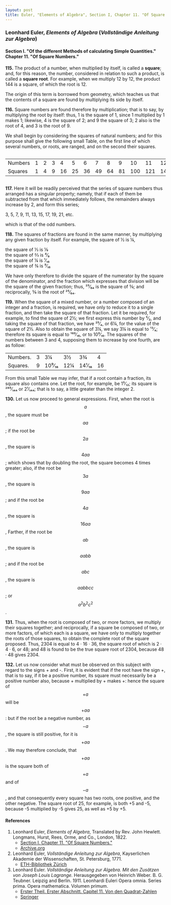 ```yaml
---
layout: post
title: Euler, "Elements of Algebra", Section I, Chapter 11. "Of Square Numbers."
---
```


### Leonhard Euler, *Elements of Algebra* (*Vollständige Anleitung zur Algebra*)

#### Section I. "Of the different Methods of calculating Simple Quantities." Chapter 11. "Of Square Numbers."

**115.** The product of a number, when multiplied by
itself, is called a **square**; and, for this reason, the number,
considered in relation to such a product, is called a **square
root**. For example, when we multiply 12 by 12, the product
144 is a square, of which the root is 12.

The origin of this term is borrowed from geometry, which
teaches us that the contents of a square are found by multiplying its side by itself.

**116.** Square numbers are found therefore by multiplication;
that is to say, by multiplying the root by itself: thus,
1 is the square of 1, since 1 multiplied by 1 makes 1; likewise,
4 is the square of 2; and 9 the square of 3; 2 also is
the root of 4, and 3 is the root of 9.

We shall begin by considering the squares of natural
numbers; and for this purpose shall give the following small
Table, on the first line of which several numbers, or roots,
are ranged, and on the second their squares.

<div style="overflow-x:auto;">

<table>
  <tr>
    <td>Numbers</td>
    <td>1</td>
    <td>2</td>
    <td>3</td>
    <td>4</td>
    <td>5</td>
    <td>6</td>
    <td>7</td>
    <td>8</td>
    <td>9</td>
    <td>10</td>
    <td>11</td>
    <td>12</td>
    <td>13</td>
  </tr>
  <tr>
    <td>Squares</td>
    <td>1</td>
    <td>4</td>
    <td>9</td>
    <td>16</td>
    <td>25</td>
    <td>36</td>
    <td>49</td>
    <td>64</td>
    <td>81</td>
    <td>100</td>
    <td>121</td>
    <td>144</td>
    <td>169</td>
  </tr>
</table>
    
</div>

**117.** Here it will be readily perceived that the series of
square numbers thus arranged has a singular property;
namely, that if each of them be subtracted from that which
immediately follows, the remainders always increase by 2,
and form this series;

3, 5, 7, 9, 11, 13, 15, 17, 19, 21, etc.

which is that of the odd numbers.

**118.** The squares of fractions are found in the same
manner, by multiplying any given fraction by itself. For
example, the square of ½ is ¼,

the square of ⅓ is ⅑  
the square of ⅔ is ⁴⁄₉  
the square of ¼ is ¹⁄₁₆  
the square of ¾ is ⁹⁄₁₆

We have only therefore to divide the square of the
numerator by the square of the denominator, and the
fraction which expresses that division will be the square of
the given fraction; thus, ²⁵⁄₆₄ is the square of ⅝; and reciprocally,
⅝ is the root of ²⁵⁄₆₄.

**119.** When the square of a mixed number, or a number
composed of an integer and a fraction, is required, we have
only to reduce it to a single fraction, and then take the
square of that fraction. Let it be required, for example, to
find the square of 2½; we first express this number by ⁵⁄₂,
and taking the square of that fraction, we have ²⁵⁄₄, or 6¼,
for the value of the square of 2½. Also to obtain the square
of 3¼, we say 3¼ is equal to ¹³⁄₄; therefore its square is equal
to ¹⁶⁹⁄₁₆, or to 10⁹⁄₁₆. The squares of the numbers between
3 and 4, supposing them to increase by one fourth, are as
follow:

<table>
  <tr>
    <td>Numbers.</td>
    <td>3</td>
    <td>3¼</td>
    <td>3½</td>
    <td>3¾</td>
    <td>4</td>
  </tr>
  <tr>
    <td>Squares.</td>
    <td>9</td>
    <td>10⁹⁄₁₆</td>
    <td>12¼</td>
    <td>14¹⁄₁₆</td>
    <td>16</td>
  </tr>
</table>

From this small Table we may infer, that if a root contain
a fraction, its square also contains one. Let the root, for
example, be 1⁵⁄₁₂; its square is ²⁸⁹⁄₁₄₄ or 2¹⁄₁₄₄; that is to say,
a little greater than the integer 2.

**130.** Let us now proceed to general expressions. First,
when the root is $$a$$, the square must be $$aa$$; if the root be
$$2a$$, the square is $$4aa$$; which shows that by doubling the
root, the square becomes 4 times greater; also, if the root
be $$3a$$, the square is $$9aa$$; and if the root be $$4a$$, the square
is $$16aa$$, Farther, if the root be $$ab$$, the square is $$aabb$$; and
if the root be $$abc$$, the square is $$aabbcc$$; or $$a^2b^2c^2$$.

**131.** Thus, when the root is composed of two, or more
factors, we multiply their squares together; and reciprocally,
if a square be composed of two, or more factors, of which
each is a square, we have only to multiply together the
roots of those squares, to obtain the complete root of the
square proposed. Thus, 2304 is equal to 4 · 16 · 36,
the square root of which is 2 · 4 · 6, or 48; and 48 is
found to be the true square root of 2304, because 48 · 48
gives 2304.

**132.** Let us now consider what must be observed on this
subject with regard to the signs + and -. First, it is
evident that if the root have the sign +, that is to say, if it
be a positive number, its square must necessarily be a positive
number also, because + multiplied by + makes +: hence
the square of $$+a$$ will be $$+aa$$: but if the root be a negative
number, as $$-a$$, the square is still positive, for it is $$+aa$$.
We may therefore conclude, that $$+aa$$ is the square both of
$$+a$$ and of $$-a$$, and that consequently every square has two
roots, one positive, and the other negative. The square root
of 25, for example, is both +5 and -5, because -5 multiplied by -5 gives 25,
as well as +5 by +5.

#### References

1. Leonhard Euler, *Elements of Algebra*, Translated by Rev. John Hewlett. Longmans, Hurst, Rees, Orme, and Co., London, 1822.
    - [Section I. Chapter 11. "Of Square Numbers."](/assets/euler/en/I-11.pdf)
    - [Archive.org](https://archive.org/details/elementsofalgebr00euleuoft/)
3. Leonhard Euler, *Vollständige Anleitung zur Algebra*, Kayserlichen Akademie der Wissenschaften, St. Petersburg, 1771.
    - [ETH-Bibliothek Zürich](https://doi.org/10.3931/e-rara-9093)
2. Leonhard Euler. *Vollständige Anleitung zur Algebra. Mit den Zusätzen von Joseph Louis Lagrange.* Herausgegeben von Heinrich Weber. B. G. Teubner. Leipzig and Berlin. 1911. Leonhardi Euleri Opera omnia. Series prima. Opera mathematica. Volumen primum.
    - [Erster Theil. Erster Abschnitt. Capitel 11. Von den Quadrat-Zahlen](/assets/euler/de/I-I-11.pdf)
    - [Springer](https://link.springer.com/book/9783764314002)